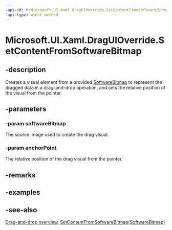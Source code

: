 ```yaml
---
-api-id: M:Microsoft.UI.Xaml.DragUIOverride.SetContentFromSoftwareBitmap(Windows.Graphics.Imaging.SoftwareBitmap,Windows.Foundation.Point)
-api-type: winrt method
---
```


<!-- Method syntax
public void SetContentFromSoftwareBitmap(Windows.Graphics.Imaging.SoftwareBitmap softwareBitmap, Windows.Foundation.Point anchorPoint)
-->

# Microsoft.UI.Xaml.DragUIOverride.SetContentFromSoftwareBitmap

## -description
Creates a visual element from a provided [SoftwareBitmap](/uwp/api/windows.graphics.imaging.softwarebitmap) to represent the dragged data in a drag-and-drop operation, and sets the relative position of the visual from the pointer.

## -parameters
### -param softwareBitmap
The source image used to create the drag visual.

### -param anchorPoint
The relative position of the drag visual from the pointer.

## -remarks

## -examples

## -see-also

[Drag-and-drop overview](/windows/uwp/design/input/drag-and-drop), [SetContentFromSoftwareBitmap(SoftwareBitmap)](draguioverride_setcontentfromsoftwarebitmap_1475637163.md)
